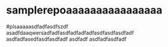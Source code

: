 # samplerepoaaaaaaaaaaaaaaaa
#plsaaaaasdfadfasdfszdf
asadfdaaqwersadfadfasdfadfadfadfasdfasdfasdfadf
asdfadfasedfasdfasdfadf
asdfadf
asdfadfasdfadf
